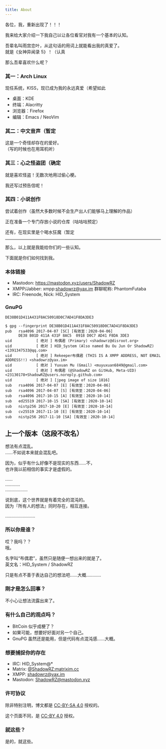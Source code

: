 ```yaml
---
title: About
---
```


各位，我，重新出现了！！！

我来给大家介绍一下我自己以让各位看官对我有一个基本的认知。

吾辈名叫雨宫恋叶，从这句话的用词上就能看出我的真爱了。  
就是《女神异闻录 5》！（认真

那么吾辈喜欢什么呢？

### 其一：Arch Linux

现任系统，KISS，现已成为我的永远真爱（希望如此

* 桌面：KDE
* 终端：Alacritty
* 浏览器：Firefox
* 编辑：Emacs / NeoVim

### 其二：中文音声（暂定

这是一个奇怪却存在的爱好。  
（写的时候也在用耳机听）

### 其三：心之怪盗团（确定

就是喜欢怪盗！无数次地用过偷心梗。

我还写过预告信呢！

### 其四：小说创作

尝试着创作（虽然大多数时候不会生产出人们能够马上理解的作品）

正在准备一个专门存放小说的仓库（咕咕咕预定）

还有，在现实里是个喝水狂魔（暂定

---

那么，以上就是我能给你们的一些认知。

下面就是你们如何找到我。

### 本体链接

* Mastodon: https://mastodon.xyz/users/ShadowRZ
* XMPP/Jabber: xmpp:shadowrz@yax.im 群聊昵称: PhantomFutaba
* IRC: Freenode, Nick: HID_System

### GnuPG

`DE38B01D411A431F8AC50918D0C7AD41F8DA3DE3`

```console
$ gpg --fingerprint DE38B01D411A431F8AC50918D0C7AD41F8DA3DE3
pub   rsa4096 2017-04-07 [SC] [有效至：2020-04-06]
      DE38 B01D 411A 431F 8AC5  0918 D0C7 AD41 F8DA 3DE3
uid           [ 绝对 ] 布偶君 (Primary) <shadowrz@disroot.org>
uid           [ 绝对 ] HID_System (Also named Bu Ou Jun Or ShadowRZ) <1391347533@qq.com>
uid           [ 绝对 ] Rekeeper布偶君 (THIS IS A XMPP ADDRESS, NOT EMAIL ADDRESS!!) <shadowrz@yax.im>
uid           [ 绝对 ] Yuxuan Mu (Gmail) <muyuxuan6849@gmail.com>
uid           [ 绝对 ] 布偶君 (@ShadowRZ on GitHub, Meta-UID) <23130178+ShadowRZ@users.noreply.github.com>
uid           [ 绝对 ] [jpeg image of size 1816]
sub   rsa4096 2017-04-07 [E] [有效至：2020-04-06]
sub   rsa4096 2017-04-07 [S] [有效至：2020-04-06]
sub   rsa4096 2017-10-15 [A] [有效至：2020-10-14]
sub   ed25519 2017-10-15 [SA] [有效至：2020-10-14]
sub   nistp256 2017-10-20 [E] [有效至：2020-10-14]
sub   cv25519 2017-11-10 [E] [有效至：2020-10-14]
sub   nistp256 2017-11-10 [SA] [有效至：2020-10-14]
```

## 上一个版本（这段不改名）

想法有点混乱。  
……不如说本来就会混乱吧。

因为，似乎有什么好像不是现实的东西……不，  
也许我以前相信的事实才是虚假的。

……  
…………  
………………  

说到底，这个世界就是有着完全的混沌的。  
因为『所有人的想法』同时存在，相互连接。

……………………

### 所以你是谁？

哎？我吗？？  
哦。

名字叫“布偶君”，虽然只是随便一想出来的就是了。  
英文名：HID_System / ShadowRZ

只是有点不善于表达自己的想法吧……大概…………

### 刚才是怎么回事？

不小心让想法流露出来了。

### 有什么自己的观点吗？

  * BitCoin 似乎成梗了？
  * 如果可能，想要好好面对另一个自己。
  * GnuPG 虽然还是能用，但是代码有点混沌感……大概。

### 想要捕捉你的存在

  * IRC: HID_System@*
  * Matrix:
    [@ShadowRZ:matrixim.cc](https://matrix.to/#/@ShadowRZ:matrixim.cc)
  * XMPP: [shadowrz@yax.im](xmpp:shadowrz@yax.im)
  * Mastodon: [ShadowRZ@mastodon.xyz](https://mastodon.xyz/users/ShadowRZ)

### 许可协议

除非特别注明，博文都是 [CC-BY-SA 4.0](https://creativecommons.org/licenses/by-sa/4.0/) 授权的。

这个页面不同，是 [CC-BY 4.0](https://creativecommons.org/licenses/by/4.0/) 授权。

### 就这些？

是的，就这些。
